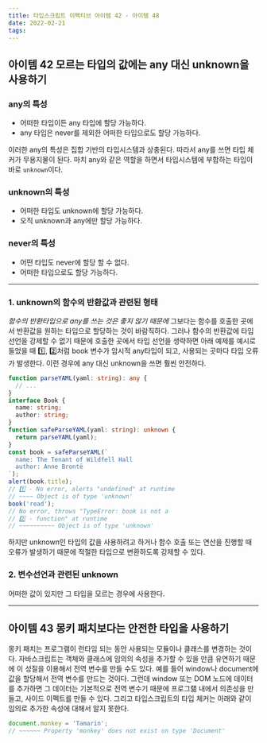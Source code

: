```yaml
---
title: 타입스크립트 이펙티브 아이템 42 - 아이템 48
date: 2022-02-21
tags:
---
```


## 아이템 42 모르는 타입의 값에는 any 대신 unknown을 사용하기

### any의 특성

- 어떠한 타입이든 any 타입에 할당 가능하다.
- any 타입은 never를 제외한 어떠한 타입으로도 할당 가능하다.

이러한 any의 특성은 집합 기반의 타입시스템과 상충된다. 따라서 any를 쓰면 타입 체커가 무용지물이 된다. 마치 any와 같은 역할을 하면서 타입시스템에 부합하는 타입이 바로 `unknown`이다.

### unknown의 특성

- 어떠한 타입도 unknown에 할당 가능하다.
- 오직 unknown과 any에만 할당 가능하다.

### never의 특성

- 어떤 타입도 never에 할당 할 수 없다.
- 어떠한 타입으로도 할당 가능하다.

---

### 1. unknown의 함수의 반환값과 관련된 형태

_함수의 반환타입으로 any를 쓰는 것은 좋지 않기 때문에_ 그보다는 함수를 호출한 곳에서 반환값을 원하는 타입으로 할당하는 것이 바람직하다. 그러나 함수의 반환값에 타입 선언을 강제할 수 없기 때문에 호출한 곳에서 타입 선언을 생략하면 아래 예제를 예시로 들었을 때 1️⃣, 2️⃣처럼 book 변수가 암시적 any타입이 되고, 사용되는 곳마다 타입 오류가 발생한다. 이런 경우에 any 대신 unknown을 쓰면 훨씬 안전하다.

```ts
function parseYAML(yaml: string): any {
  // ...
}
interface Book {
  name: string;
  author: string;
}
function safeParseYAML(yaml: string): unknown {
  return parseYAML(yaml);
}
const book = safeParseYAML(`
  name: The Tenant of Wildfell Hall
  author: Anne Brontë
`);
alert(book.title);
// 1️⃣ - No error, alerts "undefined" at runtime
// ~~~~ Object is of type 'unknown'
book('read');
// No error, throws "TypeError: book is not a
// 2️⃣ - function" at runtime
// ~~~~~~~~~~ Object is of type 'unknown'
```

하지만 unknown인 타입의 값을 사용하려고 하거나 함수 호출 또는 연산을 진행할 때 오류가 발생하기 때문에 적절한 타입으로 변환하도록 강제할 수 있다.

### 2. 변수선언과 관련된 unknown

어떠한 값이 있지만 그 타입을 모르는 경우에 사용한다.

---

## 아이템 43 몽키 패치보다는 안전한 타입을 사용하기

몽키 패치는 프로그램이 런타임 되는 동안 사용되는 모듈이나 클래스를 변경하는 것이다. 자바스크립트는 객체와 클래스에 임의의 속성을 추가할 수 있을 만큼 유연하기 때문에 이 성질을 이용해서 전역 변수를 만들 수도 있다. 예를 들어 window나 document에 값을 할당해서 전역 변수를 만드는 것이다. 그런데 window 또는 DOM 노드에 데이터를 추가하면 그 데이터는 기본적으로 전역 변수기 때문에 프로그랢 내에서 의존성을 만들고, 사이드 이펙트를 만들 수 있다. 그리고 타입스크립트의 타입 체커는 아래와 같이 임의로 추가한 속성에 대해서 알지 못한다.

```ts
document.monkey = 'Tamarin';
// ~~~~~~ Property 'monkey' does not exist on type 'Document'
```
